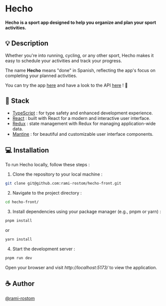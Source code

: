# Hecho

**Hecho is a sport app designed to help you organize and plan your sport activities.**

## :bulb: Description

Whether you're into running, cycling, or any other sport, Hecho makes it easy to schedule your activities and track your progress.
<br />

The name **Hecho** means "done" in Spanish, reflecting the app's focus on completing your planned activities.
<br />

You can try the app [here](https://hecho-app.onrender.com/) and have a look to the API [here](https://github.com/rami-rostom/hecho-api) ! :rocket:

## :memo: Stack

- [TypeScript](https://www.typescriptlang.org/) : for type safety and enhanced development experience.
- [React](https://fr.legacy.reactjs.org/) : built with React for a modern and interactive user interface.
- [Redux](https://redux.js.org//) : state management with Redux for managing application-wide data.
- [Mantine](https://mantine.dev/) : for beautiful and customizable user interface components.

## :computer: Installation

To run Hecho locally, follow these steps :

1. Clone the repository to your local machine :

```bash
git clone git@github.com:rami-rostom/hecho-front.git
```

2. Navigate to the project directory :

```bash
cd hecho-front/
```

3. Install dependencies using your package manager (e.g., pnpm or yarn) :

```bash
pnpm install
```

or

```bash
yarn install
```

4. Start the development server :

```bash
pnpm run dev
```

Open your browser and visit _http://localhost:5173/_ to view the application.

## :coffee: Author

[@rami-rostom](https://github.com/rami-rostom)
